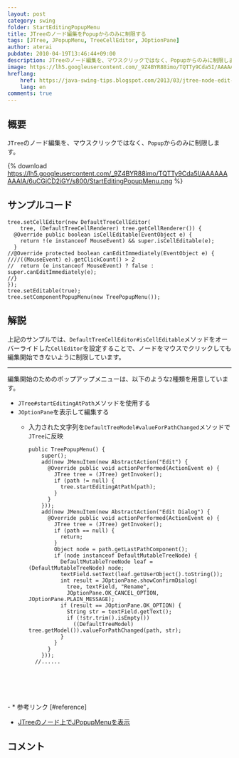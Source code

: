 ```yaml
---
layout: post
category: swing
folder: StartEditingPopupMenu
title: JTreeのノード編集をPopupからのみに制限する
tags: [JTree, JPopupMenu, TreeCellEditor, JOptionPane]
author: aterai
pubdate: 2010-04-19T13:46:44+09:00
description: JTreeのノード編集を、マウスクリックではなく、Popupからのみに制限します。
image: https://lh5.googleusercontent.com/_9Z4BYR88imo/TQTTy9Cda5I/AAAAAAAAAlA/6uCGiCD2iGY/s800/StartEditingPopupMenu.png
hreflang:
    href: https://java-swing-tips.blogspot.com/2013/03/jtree-node-edit-only-from-jpopupmenu.html
    lang: en
comments: true
---
```

## 概要
`JTree`のノード編集を、マウスクリックではなく、`Popup`からのみに制限します。

{% download https://lh5.googleusercontent.com/_9Z4BYR88imo/TQTTy9Cda5I/AAAAAAAAAlA/6uCGiCD2iGY/s800/StartEditingPopupMenu.png %}

## サンプルコード
<pre class="prettyprint"><code>tree.setCellEditor(new DefaultTreeCellEditor(
    tree, (DefaultTreeCellRenderer) tree.getCellRenderer()) {
  @Override public boolean isCellEditable(EventObject e) {
    return !(e instanceof MouseEvent) &amp;&amp; super.isCellEditable(e);
  }
//@Override protected boolean canEditImmediately(EventObject e) {
////((MouseEvent) e).getClickCount() &gt; 2
//  return (e instanceof MouseEvent) ? false : super.canEditImmediately(e);
//}
});
tree.setEditable(true);
tree.setComponentPopupMenu(new TreePopupMenu());
</code></pre>

## 解説
上記のサンプルでは、`DefaultTreeCellEditor#isCellEditable`メソッドをオーバーライドした`CellEditor`を設定することで、ノードをマウスでクリックしても編集開始できないように制限しています。

- - - -
編集開始のためのポップアップメニューは、以下のような`2`種類を用意しています。

- `JTree#startEditingAtPath`メソッドを使用する
- `JOptionPane`を表示して編集する
    - 入力された文字列を`DefaultTreeModel#valueForPathChanged`メソッドで`JTree`に反映
        
        <pre class="prettyprint"><code>public TreePopupMenu() {
          super();
          add(new JMenuItem(new AbstractAction("Edit") {
            @Override public void actionPerformed(ActionEvent e) {
              JTree tree = (JTree) getInvoker();
              if (path != null) {
                tree.startEditingAtPath(path);
              }
            }
          }));
          add(new JMenuItem(new AbstractAction("Edit Dialog") {
            @Override public void actionPerformed(ActionEvent e) {
              JTree tree = (JTree) getInvoker();
              if (path == null) {
                return;
              }
              Object node = path.getLastPathComponent();
              if (node instanceof DefaultMutableTreeNode) {
                DefaultMutableTreeNode leaf = (DefaultMutableTreeNode) node;
                textField.setText(leaf.getUserObject().toString());
                int result = JOptionPane.showConfirmDialog(
                  tree, textField, "Rename",
                  JOptionPane.OK_CANCEL_OPTION, JOptionPane.PLAIN_MESSAGE);
                if (result == JOptionPane.OK_OPTION) {
                  String str = textField.getText();
                  if (!str.trim().isEmpty())
                    ((DefaultTreeModel) tree.getModel()).valueForPathChanged(path, str);
                }
              }
            }
          }));
        //......
</code></pre>
    - * 参考リンク [#reference]
- [JTreeのノード上でJPopupMenuを表示](https://ateraimemo.com/Swing/TreeNodePopupMenu.html)

<!-- dummy comment line for breaking list -->

## コメント
